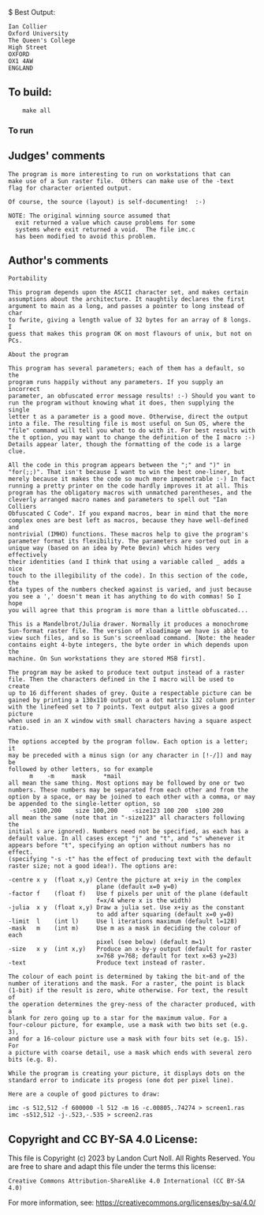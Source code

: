 $ Best Output:

	Ian Collier
	Oxford University
	The Queen's College
	High Street
	OXFORD
	OX1 4AW
	ENGLAND

## To build:

        make all

### To run

## Judges' comments

    The program is more interesting to run on workstations that can
    make use of a Sun raster file.  Others can make use of the -text
    flag for character oriented output.

    Of course, the source (layout) is self-documenting!  :-)

    NOTE: The original winning source assumed that
	  exit returned a value which cause problems for some
	  systems where exit returned a void.  The file imc.c
	  has been modified to avoid this problem.

## Author's comments

    Portability

    This program depends upon the ASCII character set, and makes certain
    assumptions about the architecture. It naughtily declares the first
    argument to main as a long, and passes a pointer to long instead of char
    to fwrite, giving a length value of 32 bytes for an array of 8 longs. I
    guess that makes this program OK on most flavours of unix, but not on
    PCs.

    About the program

    This program has several parameters; each of them has a default, so the
    program runs happily without any parameters. If you supply an incorrect
    parameter, an obfuscated error message results! :-) Should you want to
    run the program without knowing what it does, then supplying the single
    letter t as a parameter is a good move. Otherwise, direct the output
    into a file. The resulting file is most useful on Sun OS, where the
    "file" command will tell you what to do with it. For best results with
    the t option, you may want to change the definition of the I macro :-)
    Details appear later, though the formatting of the code is a large clue.

    All the code in this program appears between the ";" and ")" in
    "for(;;)". That isn't because I want to win the best one-liner, but
    merely because it makes the code so much more impenetrable :-) In fact
    running a pretty printer on the code hardly improves it at all. This
    program has the obligatory macros with unmatched parentheses, and the
    cleverly arranged macro names and parameters to spell out "Ian Colliers
    Obfuscated C Code". If you expand macros, bear in mind that the more
    complex ones are best left as macros, because they have well-defined and
    nontrivial (IMHO) functions. These macros help to give the program's
    parameter format its flexibility. The parameters are sorted out in a
    unique way (based on an idea by Pete Bevin) which hides very effectively
    their identities (and I think that using a variable called _ adds a nice
    touch to the illegibility of the code). In this section of the code, the
    data types of the numbers checked against is varied, and just because
    you see a ',' doesn't mean it has anything to do with commas! So I hope
    you will agree that this program is more than a little obfuscated...

    This is a Mandelbrot/Julia drawer. Normally it produces a monochrome
    Sun-format raster file. The version of xloadimage we have is able to
    view such files, and so is Sun's screenload command. [Note: the header
    contains eight 4-byte integers, the byte order in which depends upon the
    machine. On Sun workstations they are stored MSB first].

    The program may be asked to produce text output instead of a raster
    file. Then the characters defined in the I macro will be used to create
    up to 16 different shades of grey. Quite a respectable picture can be
    gained by printing a 130x110 output on a dot matrix 132 column printer
    with the linefeed set to 7 points. Text output also gives a good picture
    when used in an X window with small characters having a square aspect
    ratio.

    The options accepted by the program follow. Each option is a letter; it
    may be preceded with a minus sign (or any character in [!-/]) and may be
    followed by other letters, so for example
          m    -m     mask     *mail
    all mean the same thing. Most options may be followed by one or two
    numbers. These numbers may be separated from each other and from the
    option by a space, or may be joined to each other with a comma, or may
    be appended to the single-letter option, so
          -s100,200    size 100,200    -size123 100 200  s100 200
    all mean the same (note that in "-size123" all characters following the
    initial s are ignored). Numbers need not be specified, as each has a
    default value. In all cases except "j" and "t", and "s" whenever it
    appears before "t", specifying an option without numbers has no effect.
    (specifying "-s -t" has the effect of producing text with the default
    raster size; not a good idea!). The options are:

    -centre x y  (float x,y) Centre the picture at x+iy in the complex
                             plane (default x=0 y=0)
    -factor f    (float f)   Use f pixels per unit of the plane (default
                             f=x/4 where x is the width)
    -julia  x y  (float x,y) Draw a julia set. Use x+iy as the constant
                             to add after squaring (default x=0 y=0)
    -limit  l    (int l)     Use l iterations maximum (default l=128)
    -mask   m    (int m)     Use m as a mask in deciding the colour of each
                             pixel (see below) (default m=1)
    -size   x y  (int x,y)   Produce an x-by-y output (default for raster
                             x=768 y=768; default for text x=63 y=23)
    -text                    Produce text instead of raster.

    The colour of each point is determined by taking the bit-and of the
    number of iterations and the mask. For a raster, the point is black
    (1-bit) if the result is zero, white otherwise. For text, the result of
    the operation determines the grey-ness of the character produced, with a
    blank for zero going up to a star for the maximum value. For a
    four-colour picture, for example, use a mask with two bits set (e.g. 3),
    and for a 16-colour picture use a mask with four bits set (e.g. 15). For
    a picture with coarse detail, use a mask which ends with several zero
    bits (e.g. 8).

    While the program is creating your picture, it displays dots on the
    standard error to indicate its progess (one dot per pixel line).

    Here are a couple of good pictures to draw:

    imc -s 512,512 -f 600000 -l 512 -m 16 -c.00805,.74274 > screen1.ras
    imc -s512,512 -j-.523,-.535 > screen2.ras

## Copyright and CC BY-SA 4.0 License:

This file is Copyright (c) 2023 by Landon Curt Noll.  All Rights Reserved.
You are free to share and adapt this file under the terms this license:

    Creative Commons Attribution-ShareAlike 4.0 International (CC BY-SA 4.0)

For more information, see: https://creativecommons.org/licenses/by-sa/4.0/
